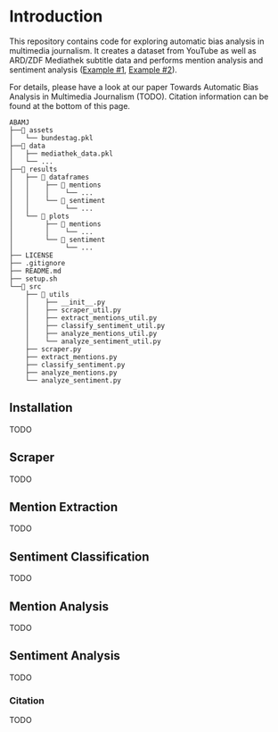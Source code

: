 # Introduction

This repository contains code for exploring automatic bias analysis in multimedia journalism. It creates a dataset from YouTube as well as ARD/ZDF Mediathek subtitle data and performs mention analysis and sentiment analysis ([Example #1](results/plots/mentions/party_mentions_zeromean.pdf), [Example #2](results/plots/sentiment/party_negative_zeromean.pdf)).

For details, please have a look at our paper Towards Automatic Bias Analysis in Multimedia Journalism (TODO). Citation information can be found at the bottom of this page.

```
ABAMJ
├──📂 assets
│   └── bundestag.pkl
├──📂 data
│   ├── mediathek_data.pkl
│   └── ...
├──📂 results
│   ├── 📂 dataframes
│   │    ├── 📂 mentions
│   │    │    └── ...
│   │    └── 📂 sentiment
│   │         └── ...
│   └── 📂 plots
│        ├── 📂 mentions
│        │    └── ...
│        └── 📂 sentiment
│             └── ...
├── LICENSE
├── .gitignore
├── README.md
├── setup.sh
└──📂 src
    ├── 📂 utils
    │    ├── __init__.py
    │    ├── scraper_util.py
    │    ├── extract_mentions_util.py
    │    ├── classify_sentiment_util.py
    │    ├── analyze_mentions_util.py
    │    └── analyze_sentiment_util.py
    ├── scraper.py
    ├── extract_mentions.py
    ├── classify_sentiment.py
    ├── analyze_mentions.py
    └── analyze_sentiment.py
```

## Installation

TODO

## Scraper

TODO

## Mention Extraction

TODO

## Sentiment Classification

TODO

## Mention Analysis

TODO

## Sentiment Analysis 

TODO

### Citation

TODO

